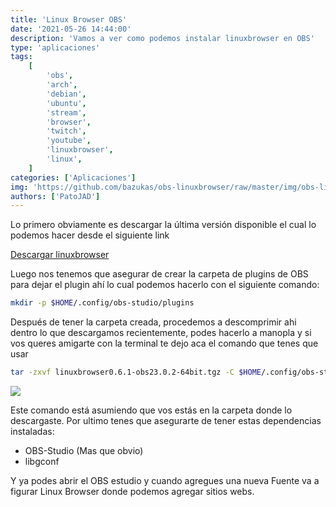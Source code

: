 ```yaml
---
title: 'Linux Browser OBS'
date: '2021-05-26 14:44:00'
description: 'Vamos a ver como podemos instalar linuxbrowser en OBS'
type: 'aplicaciones'
tags:
    [
        'obs',
        'arch',
        'debian',
        'ubuntu',
        'stream',
        'browser',
        'twitch',
        'youtube',
        'linuxbrowser',
        'linux',
    ]
categories: ['Aplicaciones']
img: 'https://github.com/bazukas/obs-linuxbrowser/raw/master/img/obs-linuxbrowser.png'
authors: ['PatoJAD']
---
```


Lo primero obviamente es descargar la última versión disponible el cual lo podemos hacer desde el siguiente link

[Descargar linuxbrowser](https://github.com/bazukas/obs-linuxbrowser/releases)

Luego nos tenemos que asegurar de crear la carpeta de plugins de OBS para dejar el plugin ahí lo cual podemos hacerlo con el siguiente comando:

```bash
mkdir -p $HOME/.config/obs-studio/plugins
```

Después de tener la carpeta creada, procedemos a descomprimir ahi dentro lo que descargamos recientemente, podes hacerlo a manopla y si vos queres amigarte con la terminal te dejo aca el comando que tenes que usar

```bash
tar -zxvf linuxbrowser0.6.1-obs23.0.2-64bit.tgz -C $HOME/.config/obs-studio/plugins/
```

![](https://github.com/bazukas/obs-linuxbrowser/raw/master/img/obs-linuxbrowser.png)

Este comando está asumiendo que vos estás en la carpeta donde lo descargaste. Por ultimo tenes que asegurarte de tener estas dependencias instaladas:

-   OBS-Studio (Mas que obvio)
-   libgconf

Y ya podes abrir el OBS estudio y cuando agregues una nueva Fuente va a figurar Linux Browser donde podemos agregar sitios webs.
